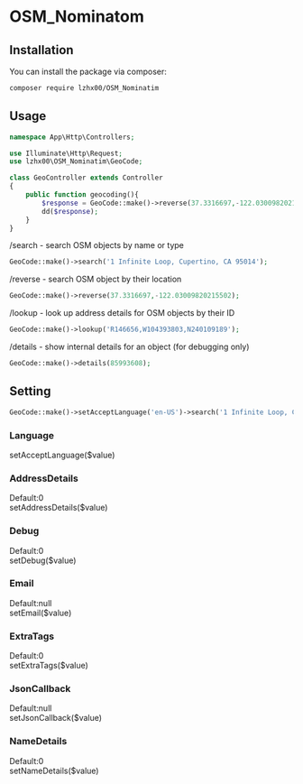 # OSM_Nominatom

## Installation
You can install the package via composer:
```sh
composer require lzhx00/OSM_Nominatim
```

## Usage
```php 
namespace App\Http\Controllers;

use Illuminate\Http\Request;
use lzhx00\OSM_Nominatim\GeoCode;

class GeoController extends Controller
{
    public function geocoding(){
        $response = GeoCode::make()->reverse(37.3316697,-122.03009820215502);
        dd($response);
    }
}
```

/search - search OSM objects by name or type
```php
GeoCode::make()->search('1 Infinite Loop, Cupertino, CA 95014'); 
```
/reverse - search OSM object by their location
```php
GeoCode::make()->reverse(37.3316697,-122.03009820215502);
```
/lookup - look up address details for OSM objects by their ID
```php
GeoCode::make()->lookup('R146656,W104393803,N240109189');
```
/details - show internal details for an object (for debugging only)
```php
GeoCode::make()->details(85993608);
```

## Setting
```php 
GeoCode::make()->setAcceptLanguage('en-US')->search('1 Infinite Loop, Cupertino, CA 95014');
```
### Language
setAcceptLanguage($value)
### AddressDetails
Default:0</br>
setAddressDetails($value)
### Debug
Default:0</br>
setDebug($value)
### Email
Default:null</br>
setEmail($value)
### ExtraTags
Default:0</br>
setExtraTags($value)
### JsonCallback
Default:null</br>
setJsonCallback($value)
### NameDetails
Default:0</br>
setNameDetails($value)

